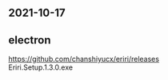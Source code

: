 ## 2021-10-17  

## electron   
https://github.com/chanshiyucx/eriri/releases  
Eriri.Setup.1.3.0.exe  
